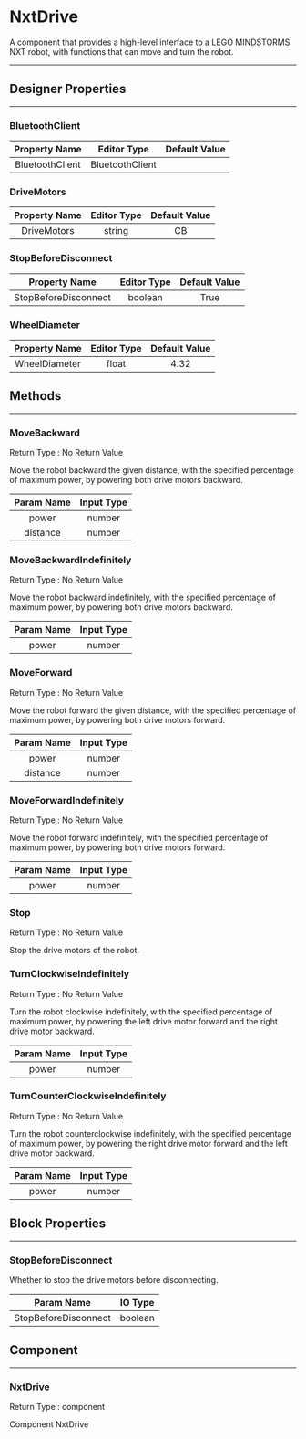 # NxtDrive

A component that provides a high-level interface to a LEGO MINDSTORMS NXT robot, with functions that can move and turn the robot.

---

## Designer Properties

---

### BluetoothClient

|  Property Name  |   Editor Type   | Default Value |
| :-------------: | :-------------: | :-----------: |
| BluetoothClient | BluetoothClient |               |

### DriveMotors

| Property Name | Editor Type | Default Value |
| :-----------: | :---------: | :-----------: |
|  DriveMotors  |    string   |       CB      |

### StopBeforeDisconnect

|     Property Name    | Editor Type | Default Value |
| :------------------: | :---------: | :-----------: |
| StopBeforeDisconnect |   boolean   |      True     |

### WheelDiameter

| Property Name | Editor Type | Default Value |
| :-----------: | :---------: | :-----------: |
| WheelDiameter |    float    |      4.32     |

## Methods

---

### MoveBackward

<div block-type = "component_method" component-selector = "NxtDrive" method-selector = "MoveBackward" method-params = "power-distance" return-type = "undefined" id = "nxtdrive-movebackward"></div>

Return Type : No Return Value

Move the robot backward the given distance, with the specified percentage of maximum power, by powering both drive motors backward.

| Param Name | Input Type |
| :--------: | :--------: |
|    power   |   number   |
|  distance  |   number   |

### MoveBackwardIndefinitely

<div block-type = "component_method" component-selector = "NxtDrive" method-selector = "MoveBackwardIndefinitely" method-params = "power" return-type = "undefined" id = "nxtdrive-movebackwardindefinitely"></div>

Return Type : No Return Value

Move the robot backward indefinitely, with the specified percentage of maximum power, by powering both drive motors backward.

| Param Name | Input Type |
| :--------: | :--------: |
|    power   |   number   |

### MoveForward

<div block-type = "component_method" component-selector = "NxtDrive" method-selector = "MoveForward" method-params = "power-distance" return-type = "undefined" id = "nxtdrive-moveforward"></div>

Return Type : No Return Value

Move the robot forward the given distance, with the specified percentage of maximum power, by powering both drive motors forward.

| Param Name | Input Type |
| :--------: | :--------: |
|    power   |   number   |
|  distance  |   number   |

### MoveForwardIndefinitely

<div block-type = "component_method" component-selector = "NxtDrive" method-selector = "MoveForwardIndefinitely" method-params = "power" return-type = "undefined" id = "nxtdrive-moveforwardindefinitely"></div>

Return Type : No Return Value

Move the robot forward indefinitely, with the specified percentage of maximum power, by powering both drive motors forward.

| Param Name | Input Type |
| :--------: | :--------: |
|    power   |   number   |

### Stop

<div block-type = "component_method" component-selector = "NxtDrive" method-selector = "Stop" method-params = "" return-type = "undefined" id = "nxtdrive-stop"></div>

Return Type : No Return Value

Stop the drive motors of the robot.

### TurnClockwiseIndefinitely

<div block-type = "component_method" component-selector = "NxtDrive" method-selector = "TurnClockwiseIndefinitely" method-params = "power" return-type = "undefined" id = "nxtdrive-turnclockwiseindefinitely"></div>

Return Type : No Return Value

Turn the robot clockwise indefinitely, with the specified percentage of maximum power, by powering the left drive motor forward and the right drive motor backward.

| Param Name | Input Type |
| :--------: | :--------: |
|    power   |   number   |

### TurnCounterClockwiseIndefinitely

<div block-type = "component_method" component-selector = "NxtDrive" method-selector = "TurnCounterClockwiseIndefinitely" method-params = "power" return-type = "undefined" id = "nxtdrive-turncounterclockwiseindefinitely"></div>

Return Type : No Return Value

Turn the robot counterclockwise indefinitely, with the specified percentage of maximum power, by powering the right drive motor forward and the left drive motor backward.

| Param Name | Input Type |
| :--------: | :--------: |
|    power   |   number   |

## Block Properties

---

### StopBeforeDisconnect

<div block-type = "component_set_get" component-selector = "NxtDrive" property-selector = "StopBeforeDisconnect" property-type = "get" id = "get-nxtdrive-stopbeforedisconnect"></div>

<div block-type = "component_set_get" component-selector = "NxtDrive" property-selector = "StopBeforeDisconnect" property-type = "set" id = "set-nxtdrive-stopbeforedisconnect"></div>

Whether to stop the drive motors before disconnecting.

|      Param Name      | IO Type |
| :------------------: | :-----: |
| StopBeforeDisconnect | boolean |

## Component

---

### NxtDrive

<div block-type = "component_component_block" component-selector = "NxtDrive" id = "component-nxtdrive"></div>

Return Type : component

Component NxtDrive

